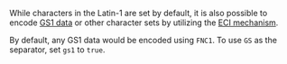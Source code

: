 While characters in the Latin-1 are set by default, it is also possible to encode [GS1 data](/docs/advanced.md#gs1-data) or other character sets by utilizing the [ECI mechanism](/docs/advanced.md#eci-encoding).

By default, any GS1 data would be encoded using `FNC1`. To use `GS` as the separator, set `gs1` to `true`.
